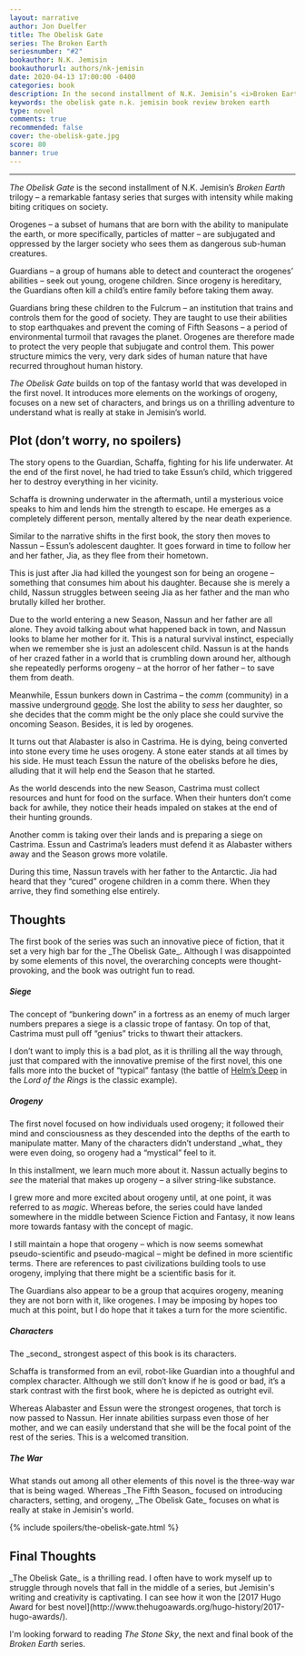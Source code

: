 ```yaml
---
layout: narrative
author: Jon Duelfer
title: The Obelisk Gate
series: The Broken Earth
seriesnumber: "#2"
bookauthor: N.K. Jemisin
bookauthorurl: authors/nk-jemisin
date: 2020-04-13 17:00:00 -0400
categories: book
description: In the second installment of N.K. Jemisin’s <i>Broken Earth</i> trilogy, a Fifth Season descends on the Stillness. Essun must defend her comm from a siege while her daughter, far across the continent, must discover the extent of her innate power.
keywords: the obelisk gate n.k. jemisin book review broken earth
type: novel
comments: true
recommended: false
cover: the-obelisk-gate.jpg
score: 80
banner: true
---
```

<hr/>

_The Obelisk Gate_ is the second installment of N.K. Jemisin’s _Broken Earth_ trilogy – a remarkable fantasy series that surges with intensity while making biting critiques on society.

Orogenes – a subset of humans that are born with the ability to manipulate the earth, or more specifically, particles of matter – are subjugated and oppressed by the larger society who sees them as dangerous sub-human creatures.

Guardians – a group of humans able to detect and counteract the orogenes’ abilities – seek out young, orogene children. Since orogeny is hereditary, the Guardians often kill a child’s entire family before taking them away.

Guardians bring these children to the Fulcrum – an institution that trains and controls them for the good of society. They are taught to use their abilities to stop earthquakes and prevent the coming of Fifth Seasons – a period of environmental turmoil that ravages the planet. Orogenes are therefore made to protect the very people that subjugate and control them. This power structure mimics the very, very dark sides of human nature that have recurred throughout human history.

_The Obelisk Gate_ builds on top of the fantasy world that was developed in the first novel. It introduces more elements on the workings of orogeny, focuses on a new set of characters, and brings us on a thrilling adventure to understand what is really at stake in Jemisin’s world.

<h2><strong>Plot (don’t worry, no spoilers)</strong></h2>
The story opens to the Guardian, Schaffa, fighting for his life underwater. At the end of the first novel, he had tried to take Essun’s child, which triggered her to destroy everything in her vicinity.

Schaffa is drowning underwater in the aftermath, until a mysterious voice speaks to him and lends him the strength to escape. He emerges as a completely different person, mentally altered by the near death experience.

Similar to the narrative shifts in the first book, the story then moves to Nassun – Essun’s adolescent daughter. It goes forward in time to follow her and her father, Jia, as they flee from their hometown.

This is just after Jia had killed the youngest son for being an orogene – something that consumes him about his daughter. Because she is merely a child, Nassun struggles between seeing Jia as her father and the man who brutally killed her brother.

Due to the world entering a new Season, Nassun and her father are all alone. They avoid talking about what happened back in town, and Nassun looks to blame her mother for it. This is a natural survival instinct, especially when we remember she is just an adolescent child. Nassun is at the hands of her crazed father in a world that is crumbling down around her, although she repeatedly performs orogeny – at the horror of her father – to save them from death.

Meanwhile, Essun bunkers down in Castrima – the _comm_ (community) in a massive underground [geode](https://en.wikipedia.org/wiki/Geode). She lost the ability to _sess_ her daughter, so she decides that the comm might be the only place she could survive the oncoming Season. Besides, it is led by orogenes.

It turns out that Alabaster is also in Castrima. He is dying, being converted into stone every time he uses orogeny. A stone eater stands at all times by his side. He must teach Essun the nature of the obelisks before he dies, alluding that it will help end the Season that he started.

As the world descends into the new Season, Castrima must collect resources and hunt for food on the surface. When their hunters don’t come back for awhile, they notice their heads impaled on stakes at the end of their hunting grounds.

Another comm is taking over their lands and is preparing a siege on Castrima. Essun and Castrima’s leaders must defend it as Alabaster withers away and the Season grows more volatile.

During this time, Nassun travels with her father to the Antarctic. Jia had heard that they “cured” orogene children in a comm there. When they arrive, they find something else entirely.

<h2><strong>Thoughts</strong></h2>
The first book of the series was such an innovative piece of fiction, that it set a very high bar for the _The Obelisk Gate_. Although I was disappointed by some elements of this novel, the overarching concepts were thought-provoking, and the book was outright fun to read.

<h5>Siege</h5>
The concept of “bunkering down” in a fortress as an enemy of much larger numbers prepares a siege is a classic trope of fantasy. On top of that, Castrima must pull off “genius” tricks to thwart their attackers.

I don’t want to imply this is a bad plot, as it is thrilling all the way through, just that compared with the innovative premise of the first novel, this one falls more into the bucket of “typical” fantasy (the battle of [Helm’s Deep](https://en.wikipedia.org/wiki/Battle_of_Helm%27s_Deep) in the _Lord of the Rings_ is the classic example).

<h5>Orogeny</h5>
The first novel focused on how individuals used orogeny; it followed their mind and consciousness as they descended into the depths of the earth to manipulate matter. Many of the characters didn’t understand _what_ they were even doing, so orogeny had a “mystical” feel to it.

In this installment, we learn much more about it. Nassun actually begins to _see_ the material that makes up orogeny – a silver string-like substance.

I grew more and more excited about orogeny until, at one point, it was referred to as _magic_. Whereas before, the series could have landed somewhere in the middle between Science Fiction and Fantasy, it now leans more towards fantasy with the concept of magic.

I still maintain a hope that orogeny – which is now seems somewhat pseudo-scientific and pseudo-magical – might be defined in more scientific terms. There are references to past civilizations building tools to use orogeny, implying that there might be a scientific basis for it.

The Guardians also appear to be a group that acquires orogeny, meaning they are not born with it, like orogenes. I may be imposing by hopes too much at this point, but I do hope that it takes a turn for the more scientific. 

<h5>Characters</h5>
The _second_ strongest aspect of this book is its characters.

Schaffa is transformed from an evil, robot-like Guardian into a thoughful and complex character. Although we still don’t know if he is good or bad, it’s a stark contrast with the first book, where he is depicted as outright evil.

Whereas Alabaster and Essun were the strongest orogenes, that torch is now passed to Nassun. Her innate abilities surpass even those of her mother, and we can easily understand that she will be the focal point of the rest of the series. This is a welcomed transition.

<h5>The War</h5>
What stands out among all other elements of this novel is the three-way war that is being waged. Whereas _The Fifth Season_ focused on introducing characters, setting, and orogeny, _The Obelisk Gate_ focuses on what is really at stake in Jemisin's world.

{% include spoilers/the-obelisk-gate.html %}

<h2><strong>Final Thoughts</strong></h2>
_The Obelisk Gate_ is a thrilling read. I often have to work myself up to struggle through novels that fall in the middle of a series, but Jemisin's writing and creativity is captivating. I can see how it won the [2017 Hugo Award for best novel](http://www.thehugoawards.org/hugo-history/2017-hugo-awards/).

I'm looking forward to reading _The Stone Sky_, the next and final book of the _Broken Earth_ series.